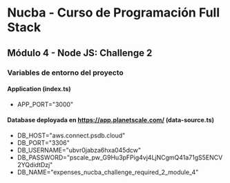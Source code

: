 # Nucba - Curso de Programación Full Stack

## Módulo 4 - Node JS: Challenge 2

### Variables de entorno del proyecto

#### Application (index.ts)

- APP_PORT="3000"

#### Database deployada en https://app.planetscale.com/ (data-source.ts)

- DB_HOST="aws.connect.psdb.cloud"
- DB_PORT="3306"
- DB_USERNAME="ubvr0jabza6hxa045dcw"
- DB_PASSWORD="pscale_pw_G9Hu3pFPig4vj4LjNCgmQ41a71gS5ENCV2YQdidtDzj"
- DB_NAME="expenses_nucba_challenge_required_2_module_4"

